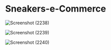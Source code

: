 # Sneakers-e-Commerce
![Screenshot (2238)](https://github.com/user-attachments/assets/033f47d5-b300-40c2-b2ab-8bc8a4b3f63d)

![Screenshot (2239)](https://github.com/user-attachments/assets/5ab8790d-c6be-4d20-99d4-aad4973b1e39)

![Screenshot (2240)](https://github.com/user-attachments/assets/2186779a-bf01-4bec-a1d9-9b49f2141322)
